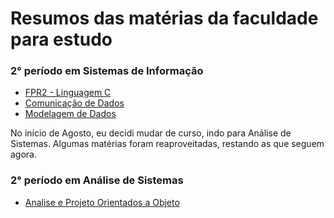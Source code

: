 # Resumos das matérias da faculdade para estudo

### 2° período em Sistemas de Informação

+ [FPR2 - Linguagem C](./sistemas-informacao/segundo-periodo/linguagem-c.md)
+ [Comunicação de Dados](./sistemas-informacao/segundo-periodo/comunicacao-dados.md)
+ [Modelagem de Dados](./sistemas-informacao/segundo-periodo/modelagem-dados.md)

No início de Agosto, eu decidi mudar de curso, indo para Análise de Sistemas. Algumas matérias foram reaproveitadas, restando as que seguem agora.

### 2° período em Análise de Sistemas

+ [Analise e Projeto Orientados a Objeto](./analise-sistemas/segundo-periodo/projetos-uml.md)
